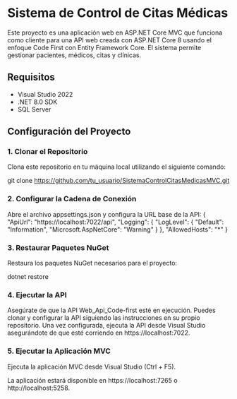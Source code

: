 # Sistema de Control de Citas Médicas

Este proyecto es una aplicación web en ASP.NET Core MVC que funciona como cliente para una API web creada con ASP.NET Core 8 usando el enfoque Code First con Entity Framework Core. El sistema permite gestionar pacientes, médicos, citas y clínicas.

## Requisitos

- Visual Studio 2022
- .NET 8.0 SDK
- SQL Server

## Configuración del Proyecto

### 1. Clonar el Repositorio

Clona este repositorio en tu máquina local utilizando el siguiente comando:


git clone https://github.com/tu_usuario/SistemaControlCitasMedicasMVC.git

### 2. Configurar la Cadena de Conexión
Abre el archivo appsettings.json y configura la URL base de la API:
{
  "ApiUrl": "https://localhost:7022/api",
  "Logging": {
    "LogLevel": {
      "Default": "Information",
      "Microsoft.AspNetCore": "Warning"
    }
  },
  "AllowedHosts": "*"
}

### 3. Restaurar Paquetes NuGet
Restaura los paquetes NuGet necesarios para el proyecto:

dotnet restore

### 4. Ejecutar la API
Asegúrate de que la API Web_Api_Code-first esté en ejecución. Puedes clonar y configurar la API siguiendo las instrucciones en su propio repositorio. Una vez configurada, ejecuta la API desde Visual Studio asegurándote de que esté corriendo en https://localhost:7022.

### 5. Ejecutar la Aplicación MVC
Ejecuta la aplicación MVC desde Visual Studio (Ctrl + F5).

La aplicación estará disponible en https://localhost:7265 o http://localhost:5258.


```bash